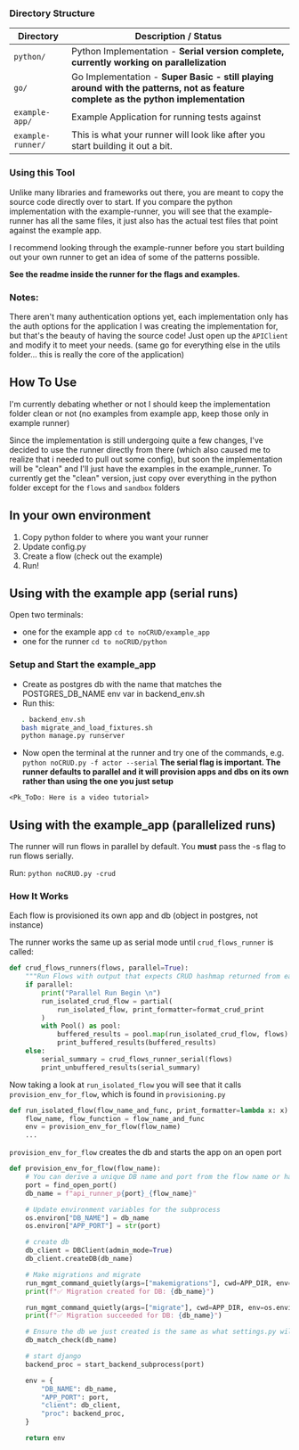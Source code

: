 ### Directory Structure

| Directory         | Description / Status                                                                                                               |
| ----------------- | ---------------------------------------------------------------------------------------------------------------------------------- |
| `python/`         | Python Implementation - **Serial version complete, currently working on parallelization**                                          |
| `go/`             | Go Implementation - **Super Basic - still playing around with the patterns, not as feature complete as the python implementation** |
| `example-app/`    | Example Application for running tests against                                                                                      |
| `example-runner/` | This is what your runner will look like after you start building it out a bit.                                                     |

### Using this Tool

Unlike many libraries and frameworks out there, you are meant to copy the source code directly over to start. If you compare the python implementation with the example-runner, you will see that the example-runner has all the same files, it just also has the actual test files that point against the example app.

I recommend looking through the example-runner before you start building out your own runner to get an idea of some of the patterns possible.

**See the readme inside the runner for the flags and examples.**

### Notes:

There aren't many authentication options yet, each implementation only has the auth options for the application I was creating the implementation for, but that's the beauty of having the source code! Just open up the `APIClient` and modify it to meet your needs. (same go for everything else in the utils folder... this is really the core of the application)

## How To Use

I'm currently debating whether or not I should keep the implementation folder clean or not (no examples from example app, keep those only in example runner)

Since the implementation is still undergoing quite a few changes, I've decided to use the runner directly from there (which also caused me to realize that i needed to pull out some config), but soon the implementation will be "clean" and I'll just have the examples in the example_runner. To currently get the "clean" version, just copy over everything in the python folder except for the `flows` and `sandbox` folders

## In your own environment

1. Copy python folder to where you want your runner
2. Update config.py
3. Create a flow (check out the example)
4. Run!

## Using with the example app (serial runs)

Open two terminals:

- one for the example app `cd to noCRUD/example_app`
- one for the runner `cd to noCRUD/python`

### Setup and Start the example_app

- Create as postgres db with the name that matches the POSTGRES_DB_NAME env var in backend_env.sh
- Run this:

```bash
   . backend_env.sh
   bash migrate_and_load_fixtures.sh
   python manage.py runserver
```

- Now open the terminal at the runner and try one of the commands, e.g. `python noCRUD.py -f actor --serial`
  **The serial flag is important. The runner defaults to parallel and it will provision apps and dbs on its own rather than using the one you just setup**

`<Pk_ToDo: Here is a video tutorial>`

## Using with the example_app (parallelized runs)

The runner will run flows in parallel by default. You **must** pass the -s flag to run flows serially.

Run: `python noCRUD.py -crud`

### How It Works

Each flow is provisioned its own app and db (object in postgres, not instance)

The runner works the same up as serial mode until `crud_flows_runner` is called:

```python
def crud_flows_runners(flows, parallel=True):
    """Run Flows with output that expects CRUD hashmap returned from each flow"""
    if parallel:
        print("Parallel Run Begin \n")
        run_isolated_crud_flow = partial(
            run_isolated_flow, print_formatter=format_crud_print
        )
        with Pool() as pool:
            buffered_results = pool.map(run_isolated_crud_flow, flows)
            print_buffered_results(buffered_results)
    else:
        serial_summary = crud_flows_runner_serial(flows)
        print_unbuffered_results(serial_summary)
```

Now taking a look at `run_isolated_flow` you will see that it calls `provision_env_for_flow`, which is found in `provisioning.py`

```python
def run_isolated_flow(flow_name_and_func, print_formatter=lambda x: x):
    flow_name, flow_function = flow_name_and_func
    env = provision_env_for_flow(flow_name)
    ...
```

`provision_env_for_flow` creates the db and starts the app on an open port

```python
def provision_env_for_flow(flow_name):
    # You can derive a unique DB name and port from the flow name or hash
    port = find_open_port()
    db_name = f"api_runner_p{port}_{flow_name}"

    # Update environment variables for the subprocess
    os.environ["DB_NAME"] = db_name
    os.environ["APP_PORT"] = str(port)

    # create db
    db_client = DBClient(admin_mode=True)
    db_client.createDB(db_name)

    # Make migrations and migrate
    run_mgmt_command_quietly(args=["makemigrations"], cwd=APP_DIR, env=os.environ)
    print(f"✅ Migration created for DB: {db_name}")

    run_mgmt_command_quietly(args=["migrate"], cwd=APP_DIR, env=os.environ)
    print(f"✅ Migration succeeded for DB: {db_name}")

    # Ensure the db we just created is the same as what settings.py will use
    db_match_check(db_name)

    # start django
    backend_proc = start_backend_subprocess(port)

    env = {
        "DB_NAME": db_name,
        "APP_PORT": port,
        "client": db_client,
        "proc": backend_proc,
    }

    return env
```
